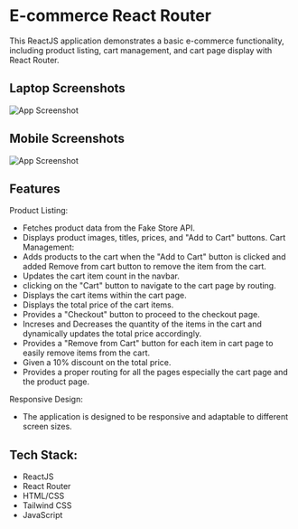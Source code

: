 
# E-commerce React Router

This ReactJS application demonstrates a basic e-commerce functionality, including product listing, cart management, and cart page display with React Router.


## Laptop Screenshots 

![App Screenshot](./src/assets/Screenshot%20window.png)

## Mobile Screenshots 

![App Screenshot](./src/assets/Screenshot%20mobile.png)

## Features

 Product Listing:
- Fetches product data from the Fake Store API.
- Displays product images, titles, prices, and "Add to Cart" buttons.
 Cart Management:
- Adds products to the cart when the "Add to Cart" button is clicked and added Remove from cart button to remove the item from the cart.
- Updates the cart item count in the navbar.
- clicking on the "Cart" button to navigate to the cart page by routing.
- Displays the cart items within the cart page.
- Displays the total price of the cart items.
- Provides a "Checkout" button to proceed to the checkout page.
- Increses and Decreases the quantity of the items in the cart and dynamically updates the total price accordingly.
- Provides a "Remove from Cart" button for each item in cart page to easily remove items from the cart.
- Given a 10% discount on the total price.
- Provides a proper routing for all the pages especially the cart page and the product page.

Responsive Design:
- The application is designed to be responsive and adaptable to different screen sizes.

## Tech Stack:

- ReactJS
- React Router
- HTML/CSS
- Tailwind CSS
- JavaScript


